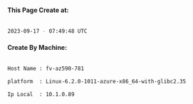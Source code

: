 
   
#### This Page Create at:

```bash

2023-09-17 - 07:49:48 UTC

```

#### Create By Machine:

```bash

Host Name : fv-az590-781

platform  : Linux-6.2.0-1011-azure-x86_64-with-glibc2.35

Ip Local  : 10.1.0.89

```

